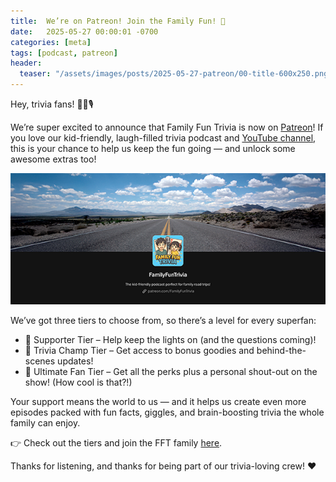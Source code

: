 ```yaml
---
title:  We’re on Patreon! Join the Family Fun! 🎉
date:   2025-05-27 00:00:01 -0700
categories: [meta]
tags: [podcast, patreon]
header:
  teaser: "/assets/images/posts/2025-05-27-patreon/00-title-600x250.png"
---
```


Hey, trivia fans! 🧠🚗🎙️

We’re super excited to announce that Family Fun Trivia is now on
[Patreon](https://patreon.com/FamilyFunTrivia)! If you love our
kid-friendly, laugh-filled trivia podcast and
[YouTube channel](https://www.youtube.com/@FamFunTrivia),
this is your chance to help us keep the fun going — and unlock
some awesome extras too!

![](/assets/images/posts/2025-05-27-patreon//00-title-600x250.png)

We’ve got three tiers to choose from, so there’s a level for every
superfan:

* 🎈 Supporter Tier – Help keep the lights on (and the questions coming)!
* 🧩 Trivia Champ Tier – Get access to bonus goodies and behind-the-scenes updates!
* 🌟 Ultimate Fan Tier – Get all the perks plus a personal shout-out on the show! (How cool is that?!)

Your support means the world to us — and it helps us create even more
episodes packed with fun facts, giggles, and brain-boosting trivia the whole
family can enjoy.

👉 Check out the tiers and join the FFT family
[here](https://patreon.com/FamilyFunTrivia).

Thanks for listening, and thanks for being part of our trivia-loving crew! ❤️